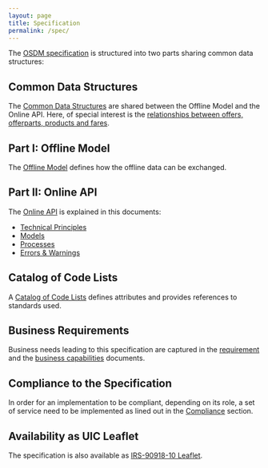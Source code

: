 ```yaml
---
layout: page
title: Specification
permalink: /spec/
---
```


The [OSDM specification](./) is structured into two parts sharing common
data structures:

## Common Data Structures

The [Common Data Structures](./common-data-structures/) are shared between the
Offline Model and the Online API. Here, of special interest is the
[relationships between offers, offerparts, products and fares](./relationship-offer-offerpart-product-and-fare/).

## Part I: Offline Model

The [Offline Model](./offline-model/) defines how the offline data can be exchanged.

## Part II: Online API

The [Online API](https://app.swaggerhub.com/apis-docs/schlpbch/uic-90918_10_osdm/)
is explained in this documents:

- [Technical Principles](./technical-principles/)
- [Models](./models/)
- [Processes](./processes/)
- [Errors & Warnings](./error-warnings/)

## Catalog of Code Lists

A [Catalog of Code Lists](./catalog-of-code-lists/) defines attributes
and provides references to standards used.

## Business Requirements

Business needs leading to this specification are captured in the [requirement](./requirements/) and the [business capabilities](./business-capabilities/) documents.

## Compliance to the Specification

In order for an implementation to be compliant, depending on its role, a set of service need to be
implemented as lined out in the [Compliance](./compliance/) section.

## Availability as UIC Leaflet

The specification is also available as [IRS-90918-10 Leaflet](https://github.com/UnionInternationalCheminsdeFer/OSDM/blob/master/specification/v1.2.0/IRS-90918-10-v1.2.0.pdf).
